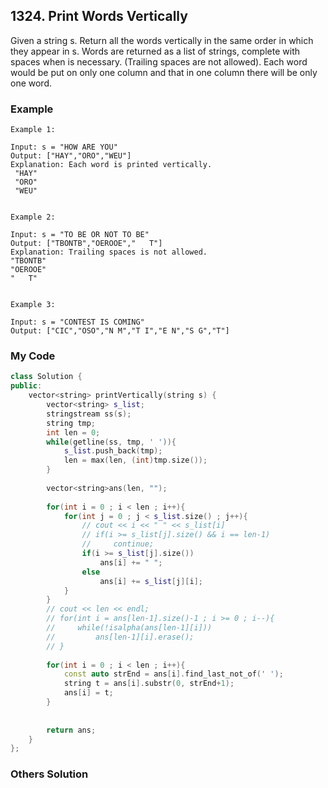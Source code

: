 ## 1324. Print Words Vertically

Given a string s. Return all the words vertically in the same order in which they appear in s.
Words are returned as a list of strings, complete with spaces when is necessary. (Trailing spaces are not allowed).
Each word would be put on only one column and that in one column there will be only one word.


### Example
```
Example 1:

Input: s = "HOW ARE YOU"
Output: ["HAY","ORO","WEU"]
Explanation: Each word is printed vertically. 
 "HAY"
 "ORO"
 "WEU"


Example 2:

Input: s = "TO BE OR NOT TO BE"
Output: ["TBONTB","OEROOE","   T"]
Explanation: Trailing spaces is not allowed. 
"TBONTB"
"OEROOE"
"   T"


Example 3:

Input: s = "CONTEST IS COMING"
Output: ["CIC","OSO","N M","T I","E N","S G","T"]
```

### My Code
```c++
class Solution {
public:
    vector<string> printVertically(string s) {
        vector<string> s_list;
        stringstream ss(s);
        string tmp;
        int len = 0;
        while(getline(ss, tmp, ' ')){
            s_list.push_back(tmp);
            len = max(len, (int)tmp.size());
        }
        
        vector<string>ans(len, "");
        
        for(int i = 0 ; i < len ; i++){
            for(int j = 0 ; j < s_list.size() ; j++){
                // cout << i << " " << s_list[i]
                // if(i >= s_list[j].size() && i == len-1)
                //     continue;
                if(i >= s_list[j].size())
                    ans[i] += " ";
                else
                    ans[i] += s_list[j][i];
            }
        }
        // cout << len << endl;
        // for(int i = ans[len-1].size()-1 ; i >= 0 ; i--){
        //     while(!isalpha(ans[len-1][i]))
        //         ans[len-1][i].erase();
        // }
        
        for(int i = 0 ; i < len ; i++){
            const auto strEnd = ans[i].find_last_not_of(' ');
            string t = ans[i].substr(0, strEnd+1);
            ans[i] = t;
        }
        
        
        return ans;
    }
};
```

### Others Solution
```c++
```

